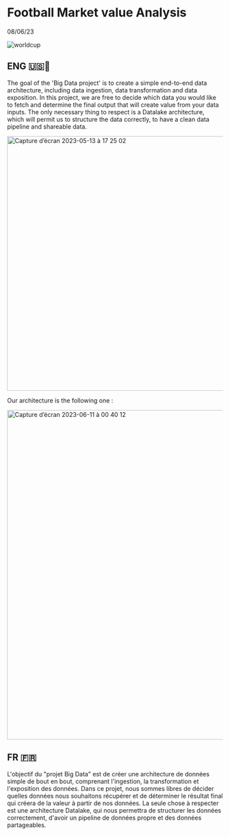 # Football Market value Analysis
08/06/23


![worldcup](https://github.com/PuchToTalk/Football_market-value/assets/90144938/4d4e416f-eba6-4f86-a274-d65c918b8436)


## ENG 🇺🇸🏴󠁧󠁢󠁥󠁮󠁧󠁿

The goal of the 'Big Data project' is to create a simple end-to-end data architecture, including data ingestion, data transformation and data exposition.
In this project, we are free to decide which data you would like to fetch and determine the final output that will create value from your data inputs.
The only necessary thing to respect is a Datalake architecture, which will permit us to structure the data correctly, to have a clean data pipeline and shareable data.

<img width="595" alt="Capture d’écran 2023-05-13 à 17 25 02" src="https://github.com/PuchToTalk/Football_market-value/assets/90144938/29b6825d-076f-4ec0-8535-9cee6f77621a">

Our architecture is the following one :

<img width="770" alt="Capture d’écran 2023-06-11 à 00 40 12" src="https://github.com/PuchToTalk/Football_market-value/assets/90144938/b16441d0-600f-4ade-ac0b-bc5dc4c5488f">


## FR 󠁧󠁢🇫🇷

L'objectif du "projet Big Data" est de créer une architecture de données simple de bout en bout, comprenant l'ingestion, la transformation et l'exposition des données.
Dans ce projet, nous sommes libres de décider quelles données nous souhaitons récupérer et de déterminer le résultat final qui créera de la valeur à partir de nos données.
La seule chose à respecter est une architecture Datalake, qui nous permettra de structurer les données correctement, d'avoir un pipeline de données propre et des données partageables.

